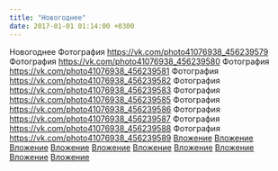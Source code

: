 ```yaml
---
title: "Новогоднее"
date: 2017-01-01 01:14:00 +0300
---
```


Новогоднее
Фотография
<a class="vk-attach" href="https://vk.com/photo41076938_456239579">https://vk.com/photo41076938_456239579</a>
Фотография
<a class="vk-attach" href="https://vk.com/photo41076938_456239580">https://vk.com/photo41076938_456239580</a>
Фотография
<a class="vk-attach" href="https://vk.com/photo41076938_456239581">https://vk.com/photo41076938_456239581</a>
Фотография
<a class="vk-attach" href="https://vk.com/photo41076938_456239582">https://vk.com/photo41076938_456239582</a>
Фотография
<a class="vk-attach" href="https://vk.com/photo41076938_456239583">https://vk.com/photo41076938_456239583</a>
Фотография
<a class="vk-attach" href="https://vk.com/photo41076938_456239585">https://vk.com/photo41076938_456239585</a>
Фотография
<a class="vk-attach" href="https://vk.com/photo41076938_456239586">https://vk.com/photo41076938_456239586</a>
Фотография
<a class="vk-attach" href="https://vk.com/photo41076938_456239587">https://vk.com/photo41076938_456239587</a>
Фотография
<a class="vk-attach" href="https://vk.com/photo41076938_456239588">https://vk.com/photo41076938_456239588</a>
Фотография
<a class="vk-attach" href="https://vk.com/photo41076938_456239589">https://vk.com/photo41076938_456239589</a>
<a class="vk-attach" href="https://vk.com/photo41076938_456239579">Вложение</a>
<a class="vk-attach" href="https://vk.com/photo41076938_456239580">Вложение</a>
<a class="vk-attach" href="https://vk.com/photo41076938_456239581">Вложение</a>
<a class="vk-attach" href="https://vk.com/photo41076938_456239582">Вложение</a>
<a class="vk-attach" href="https://vk.com/photo41076938_456239583">Вложение</a>
<a class="vk-attach" href="https://vk.com/photo41076938_456239585">Вложение</a>
<a class="vk-attach" href="https://vk.com/photo41076938_456239586">Вложение</a>
<a class="vk-attach" href="https://vk.com/photo41076938_456239587">Вложение</a>
<a class="vk-attach" href="https://vk.com/photo41076938_456239588">Вложение</a>
<a class="vk-attach" href="https://vk.com/photo41076938_456239589">Вложение</a>
